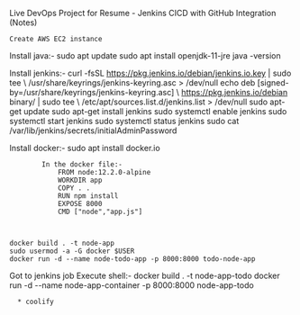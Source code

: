 Live DevOps Project for Resume - Jenkins CICD with GitHub Integration (Notes)

    Create AWS EC2 instance

Install java:-
        sudo apt update
        sudo apt install openjdk-11-jre
        java -version
  

Install jenkins:-
        curl -fsSL https://pkg.jenkins.io/debian/jenkins.io.key | sudo tee \   /usr/share/keyrings/jenkins-keyring.asc > /dev/null 
        echo deb [signed-by=/usr/share/keyrings/jenkins-keyring.asc] \   https://pkg.jenkins.io/debian binary/ | sudo tee \   /etc/apt/sources.list.d/jenkins.list > /dev/null
            sudo apt-get update 
            sudo apt-get install jenkins
            sudo systemctl enable jenkins
            sudo systemctl start jenkins
            sudo systemctl status jenkins
        sudo cat /var/lib/jenkins/secrets/initialAdminPassword
    
Install docker:-
        sudo apt install docker.io
            
            In the docker file:-
                FROM node:12.2.0-alpine
                WORKDIR app
                COPY . .
                RUN npm install
                EXPOSE 8000
                CMD ["node","app.js"]


    
    docker build . -t node-app
    sudo usermod -a -G docker $USER
    docker run -d --name node-todo-app -p 8000:8000 todo-node-app
 
Got to jenkins job
    Execute shell:- 
        docker build . -t node-app-todo
        docker run -d --name node-app-container -p 8000:8000 node-app-todo



      * coolify
